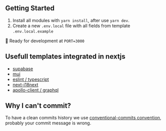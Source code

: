 ## Getting Started

1. Install all modules with `yarn install`, after use `yarn dev`.
2. Create a new `.env.local` file with all fields from template `.env.local.example`

🚀 Ready for development at `PORT=3000`

## Usefull templates integrated in nextjs

- [supabase](https://github.com/vercel/next.js/tree/canary/examples/with-supabase-auth-realtime-db)
- [mui](https://github.com/mui-org/material-ui/tree/master/examples/nextjs)
- [eslint / typescript](https://github.com/vercel/next.js/tree/canary/examples/with-typescript-eslint-jest)
- [next-i18next](https://github.com/isaachinman/next-i18next/tree/master/examples/simple)
- [apollo-client / graphql](https://www.apollographql.com/blog/apollo-client/next-js/next-js-getting-started/)

## Why I can't commit?

To have a clean commits history we use [conventional-commits convention](https://www.conventionalcommits.org/en/v1.0.0/), probably your commit message is wrong.
